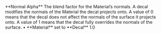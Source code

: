 <tr>
<td>**Normal Alpha**</td>
<td>The blend factor for the Material’s normals. A decal modifies the normals of the Material the decal projects onto. A value of 0 means that the decal does not affect the normals of the surface it projects onto. A value of 1 means that the decal fully overrides the normals of the surface.</td>
<td>&#8226; **Material** set to **Decal**</td>
<td>1.0</td>
</tr>
